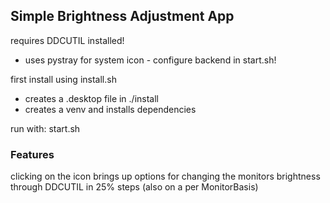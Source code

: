 ## Simple Brightness Adjustment App

requires DDCUTIL installed!
- uses pystray for system icon - configure backend in start.sh!

first install using install.sh
- creates a .desktop file in ./install
- creates a venv and installs dependencies

run with:
start.sh

### Features
clicking on the icon brings up options for changing the monitors brightness through DDCUTIL in 25% steps (also on a per MonitorBasis)
